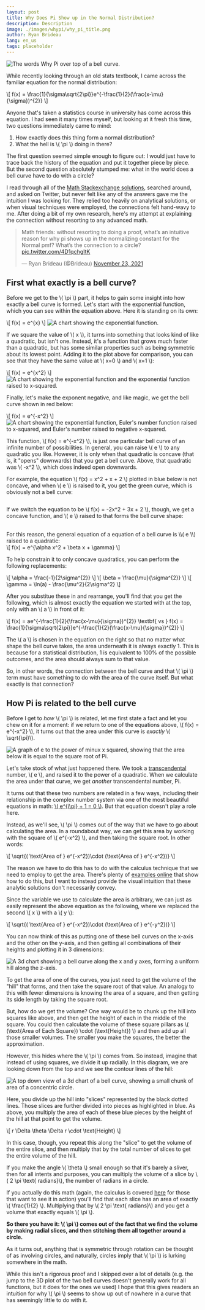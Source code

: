 ```yaml
---
layout: post
title: Why Does Pi Show up in the Normal Distribution?
description: Description
image: ./images/whypi/why_pi_title.png
author: Ryan Brideau
lang: en_us
tags: placeholder
---
```


<div>
<img src="/images/whypi/why_pi_title.png" alt="The words Why Pi over top of a bell curve.">
</div>

While recently looking through an old stats textbook, I came across the familiar equation for the normal distribution:

<div>
\[ f(x) = \frac{1}{\sigma\sqrt{2\pi}}e^{-\frac{1}{2}(\frac{x-\mu}{\sigma})^{2}} \]
</div>

Anyone that's taken a statistics course in university has come across this equation. I had seen it many times myself, but looking at it fresh this time, two questions immediately came to mind:

 1. How exactly does this thing form a normal distribution?
 2. What the hell is <span>\\( \pi \\)</span> doing in there?

The first question seemed simple enough to figure out: I would just have to trace back the history of the equation and put it together piece by piece. But the second question absolutely stumped me: what in the world does a bell curve have to do with a circle? 

I read through all of the [Math Stackexchange solutions](https://math.stackexchange.com/q/28558/424609), searched around, and asked on Twitter, but never felt like any of the answers gave me the intuition I was looking for. They relied too heavily on analytical solutions, or when visual techniques were employed, the connections felt hand-wavy to me. After doing a bit of my own research, here's my attempt at explaining the connection without resorting to any advanced math.

<div>
<blockquote class="twitter-tweet"><p lang="en" dir="ltr">Math friends: without resorting to doing a proof, what’s an intuitive reason for why pi shows up in the normalizing constant for the Normal pmf? What’s the connection to a circle? <a href="https://t.co/4D1qchgItK">pic.twitter.com/4D1qchgItK</a></p>&mdash; Ryan Brideau (@Brideau) <a href="https://twitter.com/Brideau/status/1462970015662153734?ref_src=twsrc%5Etfw">November 23, 2021</a></blockquote> <script async src="https://platform.twitter.com/widgets.js" charset="utf-8"></script> 
</div>

## First what exactly is a bell curve?

Before we get to the <span>\\( \pi \\)</span> part, it helps to gain some insight into how exactly a bell curve is formed. Let's start with the exponential function, which you can see within the equation above. Here it is standing on its own:

<div>
\[ f(x) = e^{x} \]
<img src="/images/whypi/exponential.png" alt="A chart showing the exponential function.">
</div>

If we square the value of <span>\\( x \\)</span>, it turns into something that looks kind of like a quadratic, but isn't one. Instead, it's a function that grows much faster than a quadratic, but has some similar properties such as being symmetric about its lowest point. Adding it to the plot above for comparison, you can see that they have the same value at <span>\\( x=0 \\)</span> and <span>\\( x=1 \\)</span>:

<div>
\[ f(x) = e^{x^2} \]
<img src="/images/whypi/exponential_x2.png" alt="A chart showing the exponential function and the exponential function raised to x-squared.">
</div>

Finally, let's make the exponent negative, and like magic, we get the bell curve shown in red below:

<div>
\[ f(x) = e^{-x^2} \]
<img src="/images/whypi/exponential_min_x2.png" alt="A chart showing the exponential function, Euler's number function raised to x-squared, and Euler's number raised to negative x-squared.">
</div>

This function, <span>\\( f(x) = e^{-x^2} \\)</span>, is just one particular bell curve of an infinite number of possibilities. In general, you can raise <span>\\( e \\)</span> to any quadratic you like. However, it is only when that quadratic is concave (that is, it "opens" downwards) that you get a bell curve. Above, that quadratic was <span>\\( -x^2 \\)</span>, which does indeed open downwards.

For example, the equation <span>\\( f(x) = x^2 + x + 2 \\)</span>  plotted in blue below is not concave, and when <span>\\( e \\)</span> is raised to it, you get the green curve, which is obviously not a bell curve:

<div>
<img src="/images/whypi/not_a_bell_curve.png" alt="">
</div>

If we switch the equation to be <span>\\( f(x) = -2x^2 + 3x + 2 \\)</span>, though, we get a concave function, and <span>\\( e \\)</span> raised to that forms the bell curve shape:

<div>
<img src="/images/whypi/is_a_bell_curve.png" alt="">
</div>
<br>
For this reason, the general equation of a equation of a bell curve is <span>\\( e \\)</span> raised to a quadratic:

<div>
\[ f(x) = e^{\alpha x^2 + \beta x + \gamma} \]
</div>

To help constrain it to only concave quadratics, you can perform the following replacements:

<div>
\[ \alpha = \frac{-1}{2\sigma^{2}} \]
\[ \beta = \frac{\mu}{\sigma^{2}} \]
\[ \gamma = \ln(a) - \frac{\mu^2}{2\sigma^2} \]
</div>

After you substitue these in and rearrange, you'll find that you get the following, which is almost exactly the equation we started with at the top, only with an <span>\\( a \\)</span> in front of it:

<div>
\[ f(x) = ae^{-\frac{1}{2}(\frac{x-\mu}{\sigma})^{2}} \textbf{  vs  } f(x) = \frac{1}{\sigma\sqrt{2\pi}}e^{-\frac{1}{2}(\frac{x-\mu}{\sigma})^{2}} \]
</div>

The <span>\\( a \\)</span> is chosen in the equation on the right so that no matter what shape the bell curve takes, the area underneath it is always exactly 1. This is because for a statistical distribution, 1 is equivalent to 100% of the possible outcomes, and the area should always sum to that value.

So, in other words, the connection between the bell curve and that <span>\\( \pi \\)</span> term must have something to do with the area of the curve itself. But what exactly is that connection?

## How Pi is related to the bell curve

Before I get to _how_ <span>\\( \pi \\)</span> is related, let me first state a fact and let you chew on it for a moment: if we return to one of the equations above, <span>\\( f(x) = e^{-x^2} \\)</span>, it turns out that the area under this curve is _exactly_ <span>\\( \sqrt{\pi}\\)</span>.

<div>
<img src="/images/whypi/area.png" alt="A graph of e to the power of minux x squared, showing that the area below it is equal to the square root of Pi.">
</div>

Let's take stock of what just happened there. We took a [transcendental](https://en.wikipedia.org/wiki/Transcendental_number) number, <span>\\( e \\)</span>, and raised it to the power of a quadratic. When we calculate the area under that curve, we get _another_ transcendental number, Pi.

It turns out that these two numbers are related in a few ways, including their relationship in the complex number system via one of the most beautiful equations in math: <a href="https://en.wikipedia.org/wiki/Euler%27s_formula"> <span>\\( e^{i\pi} + 1 = 0 \\)</span></a>. But that equation doesn't play a role here. 

Instead, as we'll see, <span>\\( \pi \\)</span> comes out of the way that we have to go about calculating the area. In a roundabout way, we can get this area by working with the square of <span>\\( e^{-x^2} \\)</span>, and then taking the square root. In other words:

<div>
\[ \sqrt{( \text{Area of } e^{-x^2})\cdot (\text{Area of } e^{-x^2})} \]
</div>

The reason we have to do this has to do with the calculus technique that we need to employ to get the area. There's plenty of [examples online](https://en.wikipedia.org/wiki/Gaussian_integral) that show how to do this, but I want to instead provide the visual intuition that these analytic solutions don't necessarily convey.

Since the variable we use to calculate the area is arbitrary, we can just as easily represent the above equation as the following, where we replaced the second <span>\\( x \\)</span> with a <span>\\( y \\)</span>:

<div>
\[ \sqrt{( \text{Area of } e^{-x^2})\cdot (\text{Area of } e^{-y^2})} \]
</div>

You can now think of this as putting one of these bell curves on the x-axis and the other on the y-axis, and then getting all combinations of their heights and plotting it in 3 dimensions:

<div>
<img src="/images/whypi/3d_bell_curve.png" alt="A 3d chart showing a bell curve along the x and y axes, forming a uniform hill along the z-axis.">
</div>

To get the area of one of the curves, you just need to get the volume of the "hill" that forms, and then take the square root of that value. An analogy to this with fewer dimensions is knowing the area of a square, and then getting its side length by taking the square root.

But, how do we get the volume? One way would be to chunk up the hill into squares like above, and then get the height of each in the middle of the square. You could then calculate the volume of these square pillars as <span>\\( (\text{Area of Each Square}) \cdot (\text{Height}) \\)</span> and then add up all those smaller volumes. The smaller you make the squares, the better the approximation.

However, this hides where the <span>\\( \pi \\)</span> comes from. So instead, imagine that instead of using squares, we divide it up radially. In this diagram, we are looking down from the top and we see the contour lines of the hill:

<div>
<img src="/images/whypi/volume_radial.png" alt="A top down view of a 3d chart of a bell curve, showing a small chunk of area of a concentric circle.">
</div>

Here, you divide up the hill into "slices" represented by the black dotted lines. Those slices are further divided into pieces as highlighted in blue. As above, you multiply the area of each of these blue pieces by the height of the hill at that point to get the volume.

<div>
\[ r \Delta \theta \Delta r \cdot \text{Height} \]
</div>

In this case, though, you repeat this along the "slice" to get the volume of the entire slice, and then multiply that by the total number of slices to get the entire volume of the hill.

If you make the angle <span>\\( \theta \\)</span> small enough so that it's barely a sliver, then for all intents and purposes, you can multiply the volume of a slice by <span>\\( 2 \pi  \text{ radians}\\)</span>, the number of radians in a circle.

If you actually do this math (again, the calculus is covered [here](https://en.wikipedia.org/wiki/Gaussian_integral#By_polar_coordinates) for those that want to see it in action) you'll find that each slice has an area of exactly <span>\\( \frac{1}{2} \\)</span>. Multiplying that by <span>\\( 2 \pi  \text{ radians}\\)</span> and you get a volume that exactly equals <span>\\( \pi \\)</span>. 

**So there you have it: <span>\\( \pi \\)</span> comes out of the fact that we find the volume by making radial slices, and then stitching them all together around a circle.**

As it turns out, anything that is symmetric through rotation can be thought of as involving circles, and naturally, circles imply that <span>\\( \pi \\)</span> is lurking somewhere in the math.

While this isn't a rigorous proof and I skipped over a lot of details (e.g. the jump to the 3D plot of the two bell curves doesn't generally work for all functions, but it does for the ones we used) I hope that this gives readers an intuition for why <span>\\( \pi \\)</span> seems to show up out of nowhere in a curve that has seemingly little to do with it.